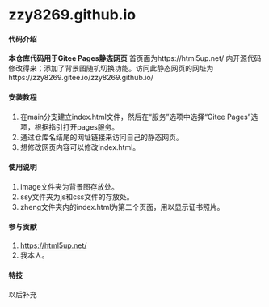 # zzy8269.github.io

#### 代码介绍
**本仓库代码用于Gitee Pages静态网页**
首页面为https://html5up.net/  内开源代码修改得来；添加了背景图随机切换功能。访问此静态网页的网址为https://zzy8269.gitee.io/zzy8269.github.io/  


#### 安装教程

1.  在main分支建立index.html文件，然后在“服务”选项中选择“Gitee Pages”选项，根据指引打开pages服务。
2.  通过仓库名结尾的网址链接来访问自己的静态网页。
3.  想修改网页内容可以修改index.html。

#### 使用说明

1.  image文件夹为背景图存放处。
2.  ssy文件夹为js和css文件的存放处。
3.  zheng文件夹内的index.html为第二个页面，用以显示证书照片。

#### 参与贡献

1.  https://html5up.net/  
2.  我本人。


#### 特技

以后补充
